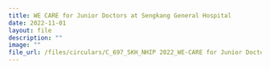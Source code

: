 ```yaml
---
title: WE CARE for Junior Doctors at Sengkang General Hospital
date: 2022-11-01
layout: file
description: ""
image: ""
file_url: /files/circulars/C_697_SKH_NHIP 2022_WE-CARE for Junior Doctors in SKH.pdf
---
```

